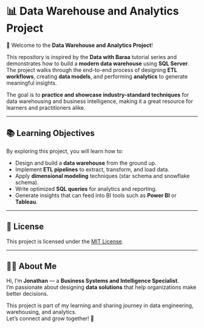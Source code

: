 # 📊 Data Warehouse and Analytics Project

👋 Welcome to the **Data Warehouse and Analytics Project**!  

This repository is inspired by the **Data with Baraa** tutorial series and demonstrates how to build a **modern data warehouse** using **SQL Server**.  
The project walks through the end-to-end process of designing **ETL workflows**, creating **data models**, and performing **analytics** to generate meaningful insights.  

The goal is to **practice and showcase industry-standard techniques** for data warehousing and business intelligence, making it a great resource for learners and practitioners alike.

---

## 📚 Learning Objectives
By exploring this project, you will learn how to:
- Design and build a **data warehouse** from the ground up.
- Implement **ETL pipelines** to extract, transform, and load data.
- Apply **dimensional modeling** techniques (star schema and snowflake schema).
- Write optimized **SQL queries** for analytics and reporting.
- Generate insights that can feed into BI tools such as **Power BI** or **Tableau**.

---

## 📜 License
This project is licensed under the [MIT License](LICENSE).

---

## 👨‍💻 About Me
Hi, I’m **Jonathan** — a **Business Systems and Intelligence Specialist**.  
I’m passionate about designing **data solutions** that help organizations make better decisions.  

This project is part of my learning and sharing journey in data engineering, warehousing, and analytics.  
Let’s connect and grow together! 🚀
